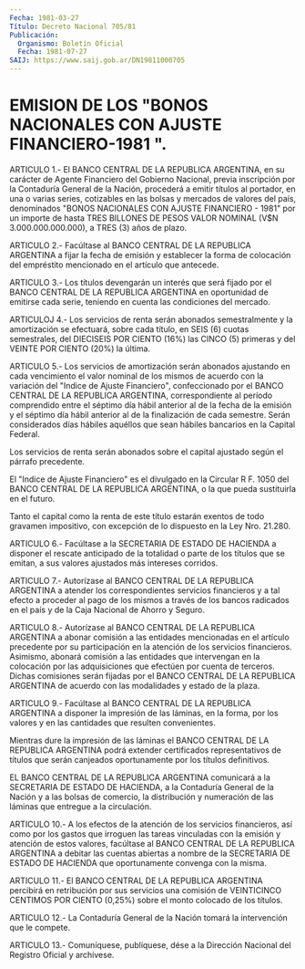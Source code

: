 ```yaml
---
Fecha: 1981-03-27
Título: Decreto Nacional 705/81
Publicación:
  Organismo: Boletín Oficial
  Fecha: 1981-07-27
SAIJ: https://www.saij.gob.ar/DN19811000705
---
```

# EMISION DE LOS "BONOS NACIONALES CON AJUSTE FINANCIERO-1981 ".

<a id="1"></a>
ARTICULO 1.- El BANCO CENTRAL DE LA REPUBLICA ARGENTINA, en su carácter   de  Agente  Financiero  del  Gobierno  Nacional,  previa inscripción  por  la  Contaduría  General de la Nación, procederá a emitir títulos al portador, en una  o  varias series, cotizables en las  bolsas  y  mercados  de valores del país,  denominados  "BONOS NACIONALES CON AJUSTE FINANCIERO  -  1981"  por un importe de hasta TRES  BILLONES  DE  PESOS VALOR NOMINAL (V$N 3.000.000.000.000),  a TRES (3) años de plazo.

<a id="2"></a>
ARTICULO  2.-  Facúltase  al  BANCO  CENTRAL  DE  LA REPUBLICA ARGENTINA  a  fijar  la  fecha de emisión y establecer la forma  de colocación del empréstito  mencionado  en el artículo que antecede.

<a id="3"></a>
ARTICULO 3.- Los títulos devengarán un interés que será fijado por el  BANCO  CENTRAL  DE LA REPUBLICA ARGENTINA en oportunidad de emitirse  cada  serie,  teniendo  en  cuenta  las  condiciones  del mercado.

<a id="4"></a>
ARTICULOJ 4.- Los servicios de renta serán abonados semestralmente  y  la amortización se efectuará, sobre cada título, en SEIS (6) cuotas semestrales,  del DIECISEIS POR CIENTO (16%) las CINCO  (5)  primeras  y  del VEINTE POR  CIENTO  (20%)  la  última.

<a id="5"></a>
ARTICULO  5.-  Los  servicios  de  amortización serán abonados ajustando en cada vencimiento el valor nominal  de  los  mismos  de acuerdo  con  la  variación  del  "Indice  de  Ajuste  Financiero", confeccionado  por  el  BANCO  CENTRAL  DE  LA REPUBLICA ARGENTINA, correspondiente al período comprendido entre  el  séptimo día hábil anterior  al  de  la  fecha  de la emisión y el séptimo  día  hábil anterior al de la finalización de cada semestre. Serán considerados días hábiles aquéllos  que  sean  hábiles bancarios en la Capital Federal.

Los  servicios  de  renta serán abonados sobre el capital  ajustado según el párrafo precedente.

El "Indice de Ajuste  Financiero"  es el divulgado en la Circular R F.  1050  del BANCO CENTRAL DE LA REPUBLICA  ARGENTINA,  o  la  que pueda sustituirla en el futuro.

Tanto el capital  como  la  renta de este título estarán exentos de todo gravamen impositivo, con  excepción  de lo dispuesto en la Ley Nro. 21.280.

<a id="6"></a>
ARTICULO 6.- Facúltase a la SECRETARIA DE ESTADO DE HACIENDA a disponer  el  rescate  anticipado  de  la  totalidad o parte de los títulos  que  se  emitan,  a  sus valores ajustados  más  intereses corridos.

<a id="7"></a>
ARTICULO  7.-  Autorízase  al  BANCO  CENTRAL  DE LA REPUBLICA ARGENTINA a atender los correspondientes servicios financieros  y a tal  efecto a proceder al pago de los mismos a través de los bancos radicados  en  el  país  y  de la Caja Nacional de Ahorro y Seguro.

<a id="8"></a>
ARTICULO  8.-  Autorízase  al  BANCO  CENTRAL  DE LA REPUBLICA ARGENTINA  a  abonar  comisión  a las entidades mencionadas  en  el artículo precedente por su participación  en  la  atención  de  los servicios  financieros.  Asimismo, abonará comisión a las entidades que  intervengan  en  la  colocación   por  las  adquisiciones  que efectúen por cuenta de terceros. Dichas  comisiones  serán  fijadas por  el BANCO CENTRAL DE LA REPUBLICA ARGENTINA de acuerdo con  las modalidades y estado de la plaza.

<a id="9"></a>
ARTICULO  9.-  Facúltase  al  BANCO  CENTRAL  DE  LA REPUBLICA ARGENTINA a disponer la impresión de las láminas, en la  forma, por los   valores  y  en  las  cantidades  que  resulten  convenientes.

Mientras  dure  la  impresión de las láminas el BANCO CENTRAL DE LA REPUBLICA ARGENTINA podrá  extender certificados representativos de títulos  que  serán  canjeados    oportunamente   por  los  títulos definitivos.

EL  BANCO  CENTRAL  DE  LA  REPUBLICA  ARGENTINA  comunicará  a  la SECRETARIA  DE  ESTADO DE HACIENDA, a la Contaduría General  de  la Nación y a las bolsas  de comercio, la distribución y numeración de las láminas que entregue a la circulación.

<a id="10"></a>
ARTICULO  10.-  A  los efectos de la atención de los servicios financieros,  así como por  los  gastos  que  irroguen  las  tareas vinculadas con  la  emisión  y atención de estos valores, facúltase al BANCO CENTRAL DE LA REPUBLICA  ARGENTINA  a  debitar las cuentas abiertas  a  nombre  de  la  SECRETARIA  DE ESTADO DE HACIENDA  que oportunamente convenga con la misma.

<a id="11"></a>
ARTICULO  11.-  El  BANCO  CENTRAL  DE  LA REPUBLICA ARGENTINA percibirá  en  retribución  por  sus  servicios  una   comisión  de VEINTICINCO CENTIMOS POR CIENTO (0,25%) sobre el monto  colocado de los títulos.

<a id="12"></a>
ARTICULO  12.-  La  Contaduría  General de la Nación tomará la intervención que le compete.

<a id="13"></a>
ARTICULO  13.-  Comuníquese,  publíquese,  dése a la Dirección Nacional del Registro Oficial y archívese.
